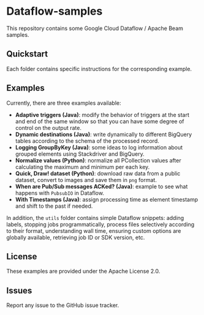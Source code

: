 # Dataflow-samples

This repository contains some Google Cloud Dataflow / Apache Beam samples.

## Quickstart

Each folder contains specific instructions for the corresponding example.

## Examples

Currently, there are three examples available:

* **Adaptive triggers (Java)**: modify the behavior of triggers at the start and end of the same window so that you can have some degree of control on the output rate.
* **Dynamic destinations (Java)**: write dynamically to different BigQuery tables according to the schema of the processed record.
* **Logging GroupByKey (Java)**: some ideas to log information about grouped elements using Stackdriver and BigQuery.
* **Normalize values (Python)**: normalize all PCollection values after calculating the maximum and minimum per each key.
* **Quick, Draw! dataset (Python)**: download raw data from a public dataset, convert to images and save them in `png` format.
* **When are Pub/Sub messages ACKed? (Java)**: example to see what happens with `PubsubIO` in Dataflow.
* **With Timestamps (Java)**: assign processing time as element timestamp and shift to the past if needed.

In addition, the `utils` folder contains simple Dataflow snippets: adding labels, stopping jobs programmatically, process files selectively according to their format, understanding wall time, ensuring custom options are globally available, retrieving job ID or SDK version, etc.

## License

These examples are provided under the Apache License 2.0.

## Issues

Report any issue to the GitHub issue tracker.
